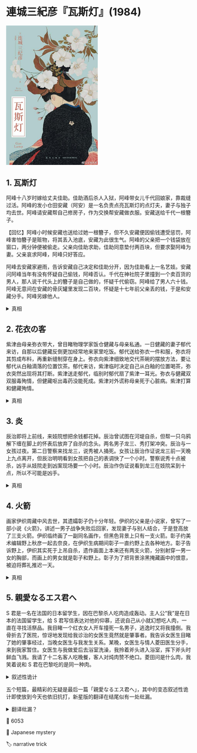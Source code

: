# 連城三紀彦『瓦斯灯』(1984)

<img src=images/1984_cover.jpg width=250/>

## 1. 瓦斯灯

阿峰十八岁时嫁给丈夫佳助。佳助酒后杀人入狱，阿峰带女儿千代回娘家，靠裁缝过活。阿峰的发小仓田安藏（阿安）是一名负责点亮瓦斯灯的点灯夫，妻子与独子均去世。阿峰请安藏帮自己修房子，作为交换帮安藏做衣服。安藏送给千代一根簪子。

【回忆】阿峰小时候安藏也送给过她一根簪子，但不久安藏便因偷钱遭受惩罚，阿峰害怕簪子是赃物，将其丢入池底，安藏为此很生气。阿峰的父亲把一个钱袋放在窗口，两分钟便被偷走。父亲向佳助求助，佳助同意垫付两百块，但要求娶阿峰为妻。父亲哀求阿峰，阿峰只好答应。

阿峰去安藏家避雨，告诉安藏自己决定和佳助分开，因为佳助看上一名艺妓。安藏问阿峰当年有没有怀疑自己偷钱，阿峰否认。千代在神社院子里撞到一个卖百货的男人，那人说千代头上的簪子是自己做的，怀疑千代偷窃。阿峰给了男人六十钱。阿峰无意间在安藏的骨灰罐里发现二百块，怀疑是十七年前父亲丢的钱，于是和安藏分手。阿峰另嫁他人。

<details><summary>真相</summary>
二百块是安藏积攒的积蓄。
</details>

## 2. 花衣の客

紫津由母亲弥衣带大，曾目睹物理学家饭仓健藏与母亲私通。一日健藏的妻子郁代来访，自那以后健藏反倒更加经常地来家里吃饭。郁代送给弥衣一件和服，弥衣将其剪成布料，再重新缝制穿在身上。弥衣向紫津细致地交代茶碗的摆放方法，要让郁代从白釉滴落的位置饮茶。郁代来访，紫津临时决定自己从白釉的位置喝茶，弥衣突然出现将其打断。紫津送走郁代，临别时郁代扇了紫津一耳光。弥衣与健藏双双服毒殉情，但健藏呕出毒药没能死成。紫津对外谎称母亲死于心脏病。紫津打算和健藏殉情。

<details><summary>真相</summary>
茶碗是真品而不是仿制品。健藏爱的是紫津而不是弥衣，弥衣和郁代都嫉妒紫津，郁代扇紫津耳光是因为嫉妒。弥衣在健藏到访时特意穿成紫津的样子，明知健藏爱的是紫津也不在意。
</details>

## 3. 炎

辰治即将上前线，来妓院想把余钱都花掉。辰治曾试图在河堤自杀，但帮一只乌鸦解下缠在脚上的怀表后放弃了自杀的念头。两名男子龙三、秀打架冲突。辰治与一女孩过夜。第二日警察来找龙三，说秀被人捅死。女孩让辰治作证说龙三前一天晚上九点离开，但辰治明明看到女孩把自己的表调快了一个小时。警察说秀十点被杀，凶手从妓院走到凶案现场要一个小时。辰治作伪证说看到龙三在妓院呆到十点，所以不可能是凶手。

<details><summary>真相</summary>
女孩说要和辰治一起赴死，辰治明知是假话也选择相信，把怀表调慢了一个小时，如果因此误了去战场的火车，便会因叛国罪被处死。女孩把怀表调快了一小时，其实是调回了正常时间，如果辰治说龙三九点离开，正好会证明他是凶手。结尾辰治和女孩相拥烧死。
</details>

## 4. 火箭

画家伊织周藏中风去世，其遗孀彰子仍十分年轻。伊织的父亲是小说家，曾写了一部小说《火箭》，讲述一男子战争失败后回家，发现妻子与别人结合，于是登高放了三支火箭。伊织临终画了一副同名画作，但黑色背景上只有一支火箭。彰子约美术编辑野上秋彦一起去奈良，在伊织生病期间彰子一直约野上去各种地方。彰子告诉野上，伊织其实死于上吊自杀，遗作画面上本来还有两支火箭，分别射穿一男一女的胸部，而画上的男女就是彰子和野上。彰子为了把背景涂黑掩藏画中的恨意，被迫将葬礼推迟一天。

<details><summary>真相</summary>
伊织嫉妒彰子曾怀念旧情人，主动策划了彰子和野上约会，并在遗作中画了二人被射死，计划在遗作问世时完成对彰子的复仇，但他没想到彰子发现并修改了遗作。
</details>

## 5. 親愛なるエス君へ

S 君是一名在法国的日本留学生，因在巴黎杀人吃肉造成轰动。主人公“我”是在日本的法国留学生，给 S 君写信表达对他的仰慕，还说自己从小就幻想吃人肉，一直在寻找活祭品。我目睹一个红衣女人开车撞死一名男子，逃逸时又将我撞倒。我骨折去了医院，惊讶地发现给我诊治的女医生竟然就是肇事者。我告诉女医生目睹了她的肇事经过，当晚女医生与我发生关系。某晚，女医生与情人菱田医生分手，来到我家暂住。女医生与我做爱后去浴室洗澡，我拎着斧头进入浴室，挥下斧头时鲜血飞溅。我请了十二名客人吃晚餐，客人对炖肉赞不绝口。菱田问是什么肉，我笑着说和 S 君在巴黎吃的是同一种肉。

<details><summary>叙述性诡计</summary>
我用斧头切下了自己的两条腿（而不是女医生的腿），一条在大家胃里，一条在冰箱里。我逼迫女医生为我治疗，不然便告发她肇事逃逸。结尾，我让女医生砍断我的双臂，把写给 S 君的信扔到街上，希望有人捡到后丢到邮筒里。
</details>

五个短篇，最精彩的无疑是最后一篇「親愛なるエス君へ」，其中的变态叙述性诡计即使放到今天也依旧抗打，新星版的翻译在结尾似有一处纰漏。

<details><summary>翻译纰漏？</summary>
晚餐结束客人离开后：
<blockquote>
我走进卧室，打开门。卧室里一片漆黑，我摸黑找到了墙上的开关。
</blockquote>
“我”那时已经砍断双腿，应该无法走路，而且顺序上来说，应该先打开门才能进入卧室。

日文原文为：
<blockquote>
私は寝室の扉に近づき、鍵をあけた。寝室の中は真っ暗だった。私は手探りで壁のスイッチを見つけた。
</blockquote>
此处的“近づき”似应译为“接近”。
</details>

:link: 6053

:file_folder: Japanese mystery

:label: narrative trick
